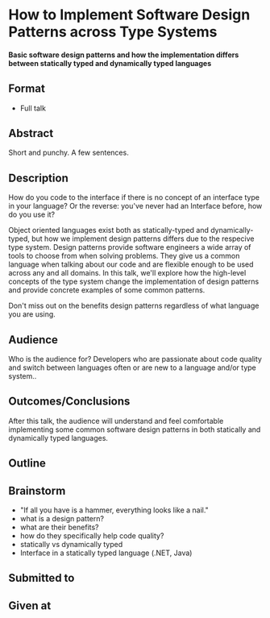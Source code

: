 # How to Implement Software Design Patterns across Type Systems

#### Basic software design patterns and how the implementation differs between statically typed and dynamically typed languages

## Format

* Full talk

## Abstract
Short and punchy.  A few sentences.

## Description
How do you code to the interface if there is no concept of an interface type in your language? Or the reverse: you've never had an Interface before, how do you use it?

Object oriented languages exist both as statically-typed and dynamically-typed, but how we implement design patterns differs due to the respecive type system. Design patterns provide software engineers a wide array of tools to choose from when solving problems. They give us a common language when talking about our code and are flexible enough to be used across any and all domains. In this talk, we'll explore how the high-level concepts of the type system change the implementation of design patterns and provide concrete examples of some common patterns.

Don't miss out on the benefits design patterns regardless of what language you are using.

## Audience
Who is the audience for?
Developers who are passionate about code quality and switch between languages often or are new to a language and/or type system..

## Outcomes/Conclusions
After this talk, the audience will understand and feel comfortable implementing some common software design patterns in both statically and dynamically typed languages.

## Outline

## Brainstorm
- "If all you have is a hammer, everything looks like a nail."
- what is a design pattern?
- what are their benefits?
- how do they specifically help code quality?
- statically vs dynamically typed
- Interface in a statically typed language (.NET, Java)

## Submitted to


## Given at
